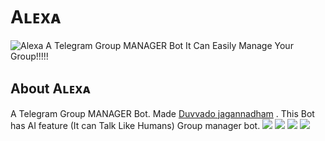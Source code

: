 # Aʟᴇxᴀ
![Alexa](https://in.pinterest.com/pin/648729521315041605/)
A Telegram Group MANAGER Bot It Can Easily Manage Your Group!!!!!
## About Aʟᴇxᴀ 
A Telegram Group MANAGER Bot. Made [Duvvado jagannadham](https://t.me/Beast_boy_shubu) . This Bot has AI feature (It can Talk Like Humans) Group manager bot.
<a href="https://t.me/HellSupportChannel"><img src="https://img.shields.io/badge/Join-Telegram%20Channel-red.svg?logo=Telegram"></a>
<a href="https://t.me/HellSupportGroup"><img src="https://img.shields.io/badge/Join-Telegram%20Group-blue.svg?logo=Telegram"></a>
<a href="https://github.com/shubhanshdj/Hellrobot"><img src="https://img.shields.io/badge/Git-Source%20Code-white.svg?logo=Github"></a>
<a href="https://t.me/MetheHellbot"><img src="https://img.shields.io/badge/Bot-Hell%20Bot-red.svg?logo=Telegram"></a>
